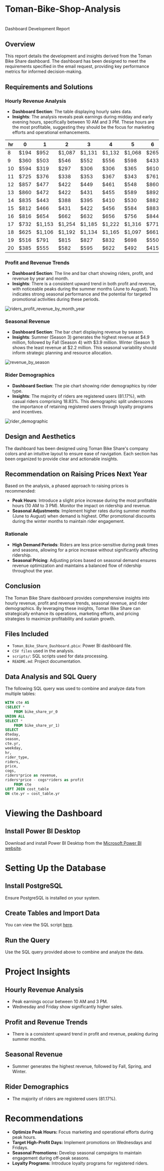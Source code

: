 # Toman-Bike-Shop-Analysis
# 

Dashboard Development Report

## Overview
This report details the development and insights derived from the Toman Bike Share dashboard. The dashboard has been designed to meet the requirements specified in the email request, providing key performance metrics for informed decision-making.

## Requirements and Solutions

### Hourly Revenue Analysis
- **Dashboard Section**: The table displaying hourly sales data.
- **Insights**: The analysis reveals peak earnings during midday and early evening hours, specifically between 10 AM and 3 PM. These hours are the most profitable, suggesting they should be the focus for marketing efforts and operational enhancements.

| hr  | 0    | 1    | 2    | 3    | 4    | 5    | 6    |
|-----|------|------|------|------|------|------|------|
| 8   | $194 | $952 | $1,087 | $1,131 | $1,132 | $1,068 | $265 |
| 9   | $360 | $503 | $546  | $552  | $556  | $598  | $433 |
| 10  | $594 | $319 | $297  | $306  | $306  | $365  | $610 |
| 11  | $725 | $376 | $338  | $353  | $367  | $343  | $761 |
| 12  | $857 | $477 | $422  | $449  | $461  | $548  | $860 |
| 13  | $860 | $472 | $422  | $431  | $455  | $589  | $892 |
| 14  | $835 | $443 | $388  | $395  | $410  | $530  | $882 |
| 15  | $812 | $466 | $431  | $422  | $456  | $584  | $883 |
| 16  | $816 | $654 | $662  | $632  | $656  | $756  | $844 |
| 17  | $732 | $1,153 | $1,254 | $1,185 | $1,222 | $1,316 | $771 |
| 18  | $625 | $1,106 | $1,192 | $1,134 | $1,165 | $1,097 | $661 |
| 19  | $516 | $791 | $815  | $827  | $832  | $698  | $550 |
| 20  | $385 | $555 | $582  | $595  | $622  | $492  | $415 |


### Profit and Revenue Trends
- **Dashboard Section**: The line and bar chart showing riders, profit, and revenue by year and month.
- **Insights**: There is a consistent upward trend in both profit and revenue, with noticeable peaks during the summer months (June to August). This indicates strong seasonal performance and the potential for targeted promotional activities during these periods.

![riders_profit_revenue_by_month_year](./assets/riders_profit_revenue_by_month_year.png)

### Seasonal Revenue
- **Dashboard Section**: The bar chart displaying revenue by season.
- **Insights**: Summer (Season 3) generates the highest revenue at $4.9 million, followed by Fall (Season 4) with $3.9 million. Winter (Season 1) shows the least revenue at $2.2 million. This seasonal variability should inform strategic planning and resource allocation.

![revenue_by_season](./assets/revenue_by_season.png)

### Rider Demographics
- **Dashboard Section**: The pie chart showing rider demographics by rider type.
- **Insights**: The majority of riders are registered users (81.17%), with casual riders comprising 18.83%. This demographic split underscores the importance of retaining registered users through loyalty programs and incentives.

![rider_demographic](./assets/rider_demographic.png)
## Design and Aesthetics
The dashboard has been designed using Toman Bike Share's company colors and an intuitive layout to ensure ease of navigation. Each section has been organized to provide clear and actionable insights.

## Recommendation on Raising Prices Next Year
Based on the analysis, a phased approach to raising prices is recommended:

- **Peak Hours**: Introduce a slight price increase during the most profitable hours (10 AM to 3 PM). Monitor the impact on ridership and revenue.
- **Seasonal Adjustments**: Implement higher rates during summer months (June to August) when demand is highest. Offer promotional discounts during the winter months to maintain rider engagement.

### Rationale
- **High Demand Periods**: Riders are less price-sensitive during peak times and seasons, allowing for a price increase without significantly affecting ridership.
- **Seasonal Pricing**: Adjusting prices based on seasonal demand ensures revenue optimization and maintains a balanced flow of ridership throughout the year.

## Conclusion
The Toman Bike Share dashboard provides comprehensive insights into hourly revenue, profit and revenue trends, seasonal revenue, and rider demographics. By leveraging these insights, Toman Bike Share can strategically enhance its operations, marketing efforts, and pricing strategies to maximize profitability and sustain growth.

## Files Included
- `Toman_Bike_Share_Dashboard.pbix`: Power BI dashboard file.
- `CSV files` used in the analysis.
- `scripts/`: SQL scripts used for data processing.
- `README.md`: Project documentation.

## Data Analysis and SQL Query
The following SQL query was used to combine and analyze data from multiple tables:

```sql
WITH cte AS 
(SELECT * 
    FROM bike_share_yr_0
UNION ALL
SELECT * 
    FROM bike_share_yr_1)
SELECT 
dteday,
season,
cte.yr,
weekday,
hr,
rider_type,
riders,
price,
cogs,
riders*price as revenue,
riders*price - cogs*riders as profit
    FROM cte
LEFT JOIN cost_table
ON cte.yr = cost_table.yr

```
# Viewing the Dashboard

## Install Power BI Desktop
Download and install Power BI Desktop from the [Microsoft Power BI website](https://powerbi.microsoft.com/).



# Setting Up the Database

## Install PostgreSQL
Ensure PostgreSQL is installed on your system.

## Create Tables and Import Data
You can view the SQL script [here](./scripts/create_table_insert_data.sql).

## Run the Query
Use the SQL query provided above to combine and analyze the data.

# Project Insights

## Hourly Revenue Analysis
- Peak earnings occur between 10 AM and 3 PM.
- Wednesday and Friday show significantly higher sales.

## Profit and Revenue Trends
- There is a consistent upward trend in profit and revenue, peaking during summer months.

## Seasonal Revenue
- Summer generates the highest revenue, followed by Fall, Spring, and Winter.

## Rider Demographics
- The majority of riders are registered users (81.17%).

# Recommendations
- **Optimize Peak Hours:** Focus marketing and operational efforts during peak hours.
- **Target High-Profit Days:** Implement promotions on Wednesdays and Fridays.
- **Seasonal Promotions:** Develop seasonal campaigns to maintain engagement during off-peak seasons.
- **Loyalty Programs:** Introduce loyalty programs for registered riders.

